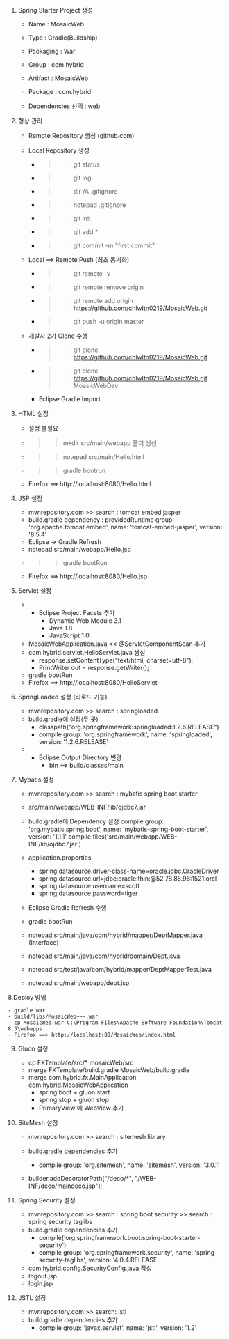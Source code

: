 1. Spring Starter Project 생성

	- Name : MosaicWeb
	- Type : Gradle(Buildship)
	- Packaging : War
	- Group : com.hybrid
	- Artifact : MosaicWeb
	- Package : com.hybrid
	
	- Dependencies 선택 : web
	
2. 형상 관리

	- Remote Repository 생성 (github.com)
	
	- Local Repository 생성
		- >> git status
		- >> git log
		- >> dir /A .gitignore
		- >> notepad .gitignore
		- >> git init
		- >> git add *
		- >> git commit -m "first commit"
		
	- Local ==> Remote Push (최초 동기화)
		- >> git remote -v
		- >> git remote remove origin
		- >> git remote add origin https://github.com/chlwltn0219/MosaicWeb.git
		- >> git push -u origin master
		
	- 개발자 2가 Clone 수행
		- >> git clone https://github.com/chlwltn0219/MosaicWeb.git
		- >> git clone https://github.com/chlwltn0219/MosaicWeb.git MoasicWebDev
		- Eclipse Gradle Import
		
3. HTML 설정

	- 설정 불필요
	- >> mkdir src/main/webapp 폴더 생성
	- >> notepad src/main/Hello.html
	- >> gradle bootrun
	- Firefox ==> http://localhost:8080/Hello.html	
		
4. JSP 설정

	- mvnrepository.com >> search : tomcat embed jasper
	- build.gradle dependency : 
		providedRuntime group: 'org.apache.tomcat.embed', name: 'tomcat-embed-jasper', version: '8.5.4'
	- Eclipse -> Gradle Refresh
	- notepad src/main/webapp/Hello.jsp
	- >> gradle bootRun
	- Firefox ==> http://localhost:8080/Hello.jsp

5. Servlet 설정

	- * Eclipse Project Facets 추가
		- Dynamic Web Module 3.1
		- Java 1.8
		- JavaScript 1.0
	- MosaicWebApplication.java << @ServletComponentScan 추가
	- com.hybrid.servlet.HelloServlet.java 생성
		- response.setContentType("text/html; charset=utf-8");
		- PrintWriter out = response.getWriter();
	- gradle bootRun
	- Firefox ==> http://localhost:8080/HelloServlet

6. SpringLoaded 설정 (리로드 기능)
	
	- mvnrepository.com >> search : springloaded
	- build.gradle에 설정(두 곳)
		- classpath("org.springframework:springloaded:1.2.6.RELEASE")
		- compile group: 'org.springframework', name: 'springloaded', version: '1.2.6.RELEASE'
	- * Eclipse Output Directory 변경
		- bin ==> build/classes/main
	
7. Mybatis 설정

	- mvnrepository.com >> search : mybatis spring boot starter
	- src/main/webapp/WEB-INF/lib/ojdbc7.jar
	- build.gradle에 Dependency 설정
		compile group: 'org.mybatis.spring.boot', name: 'mybatis-spring-boot-starter', version: '1.1.1'
		compile files('src/main/webapp/WEB-INF/lib/ojdbc7.jar')
	- application.properties
		- spring.datasource.driver-class-name=oracle.jdbc.OracleDriver
		- spring.datasource.url=jdbc:oracle:thin:@52.78.85.96:1521:orcl
		- spring.datasource.username=scott
		- spring.datasource.password=tiger
	- Eclipse Gradle Refresh 수행
	- gradle bootRun
	
	- notepad src/main/java/com/hybrid/mapper/DeptMapper.java (Interface)
	- notepad src/main/java/com/hybrid/domain/Dept.jsva	
	- notepad src/test/java/com/hybrid/mapper/DeptMapperTest.java
	- notepad src/main/webapp/dept.jsp
	
8.Deploy 방법

	- gradle war
	- build/libs/MosaicWeb~~~.war
	- cp MosaicWeb.war C:\Program Files\Apache Software Foundation\Tomcat 8.5\webapps
	- Firefox ==> http://localhost:80/MosaicWeb/index.html
	
9. Gluon 설정 

	- cp FXTemplate/src/* mosaicWeb/src
	- merge FXTemplate/build.gradle MosaicWeb/build.gradle
	- merge com.hybrid.fx.MainApplication com.hybrid.MosaicWebApplication
		- spring boot + gluon start
		- spring stop + gluon stop
		- PrimaryView 에 WebView 추가 
	
10. SiteMesh 설정
	
	- mvnrepository.com >> search : sitemesh library
	- build.gradle dependencies 추가
		- compile group: 'org.sitemesh', name: 'sitemesh', version: '3.0.1'
		
	- builder.addDecoratorPath("/deco/*", "/WEB-INF/deco/maindeco.jsp");
		
11. Spring Security 설정
	
	- mvnrepository.com >> search : spring boot security
						  >> search : spring security taglibs
	- build.gradle dependencies 추가
		- compile('org.springframework.boot:spring-boot-starter-security')
		- compile group: 'org.springframework.security', name: 'spring-security-taglibs', version: '4.0.4.RELEASE'
	- com.hybrid.config.SecurityConfig.java 작성
	- logout.jsp
	- login.jsp

12. JSTL 설정

	- mvnrepository.com >> search: jstl
	- build.gradle dependencies 추가
		- compile group: 'javax.servlet', name: 'jstl', version: '1.2'
		